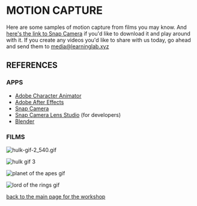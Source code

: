 # MOTION CAPTURE

Here are some samples of motion capture from films you may know. And [here's the link to Snap Camera](https://snapcamera.snapchat.com/) if you'd like to download it and play around with it.  If you create any videos you'd like to share with us today, go ahead and send them to [media@learninglab.xyz](mailto:media@learninglab.xyz)

## REFERENCES

### APPS
* [Adobe Character Animator](https://www.adobe.com/products/character-animator.html)
* [Adobe After Effects](https://www.adobe.com/products/aftereffects.html)
* [Snap Camera](https://snapcamera.snapchat.com/)
* [Snap Camera Lens Studio](https://lensstudio.snapchat.com/guides/snap-camera/) (for developers)
* [Blender](https://www.blender.org/)

### FILMS

![hulk-gif-2_540.gif](https://ll-show.s3.amazonaws.com/public/gened-1042/hulk-gif-2_540.gif)

![hulk gif 3](https://files.slack.com/files-pri/T0HTW3H0V-F01BEAT1ANB/003.gif?pub_secret=71f57ff142)

![planet of the apes gif](https://files.slack.com/files-pri/T0HTW3H0V-F01CJTYE324/005.gif?pub_secret=fa1224f780)

![lord of the rings gif](https://files.slack.com/files-pri/T0HTW3H0V-F01CJTYRH0Q/007.gif?pub_secret=5aaab42872)


[back to the main page for the workshop](https://resources.learninglab.xyz/simple/projects/gened1042/animation-workshop)